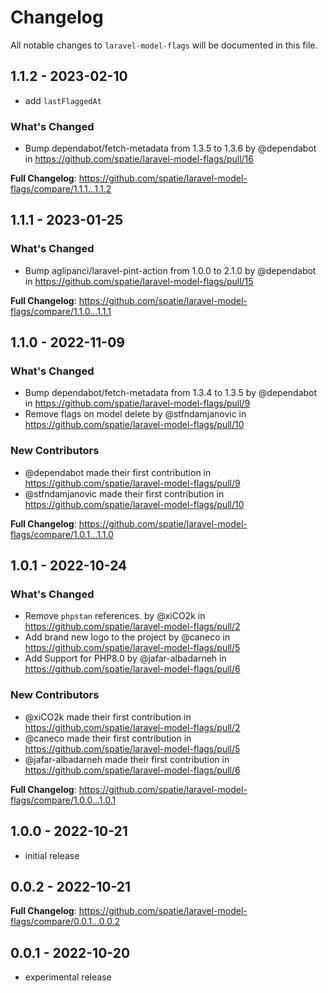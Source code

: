 # Changelog

All notable changes to `laravel-model-flags` will be documented in this file.

## 1.1.2 - 2023-02-10

- add `lastFlaggedAt`

### What's Changed

- Bump dependabot/fetch-metadata from 1.3.5 to 1.3.6 by @dependabot in https://github.com/spatie/laravel-model-flags/pull/16

**Full Changelog**: https://github.com/spatie/laravel-model-flags/compare/1.1.1...1.1.2

## 1.1.1 - 2023-01-25

### What's Changed

- Bump aglipanci/laravel-pint-action from 1.0.0 to 2.1.0 by @dependabot in https://github.com/spatie/laravel-model-flags/pull/15

**Full Changelog**: https://github.com/spatie/laravel-model-flags/compare/1.1.0...1.1.1

## 1.1.0 - 2022-11-09

### What's Changed

- Bump dependabot/fetch-metadata from 1.3.4 to 1.3.5 by @dependabot in https://github.com/spatie/laravel-model-flags/pull/9
- Remove flags on model delete by @stfndamjanovic in https://github.com/spatie/laravel-model-flags/pull/10

### New Contributors

- @dependabot made their first contribution in https://github.com/spatie/laravel-model-flags/pull/9
- @stfndamjanovic made their first contribution in https://github.com/spatie/laravel-model-flags/pull/10

**Full Changelog**: https://github.com/spatie/laravel-model-flags/compare/1.0.1...1.1.0

## 1.0.1 - 2022-10-24

### What's Changed

- Remove `phpstan` references. by @xiCO2k in https://github.com/spatie/laravel-model-flags/pull/2
- Add brand new logo to the project by @caneco in https://github.com/spatie/laravel-model-flags/pull/5
- Add Support for PHP8.0 by @jafar-albadarneh in https://github.com/spatie/laravel-model-flags/pull/6

### New Contributors

- @xiCO2k made their first contribution in https://github.com/spatie/laravel-model-flags/pull/2
- @caneco made their first contribution in https://github.com/spatie/laravel-model-flags/pull/5
- @jafar-albadarneh made their first contribution in https://github.com/spatie/laravel-model-flags/pull/6

**Full Changelog**: https://github.com/spatie/laravel-model-flags/compare/1.0.0...1.0.1

## 1.0.0 - 2022-10-21

- initial release

## 0.0.2 - 2022-10-21

**Full Changelog**: https://github.com/spatie/laravel-model-flags/compare/0.0.1...0.0.2

## 0.0.1 - 2022-10-20

- experimental release
